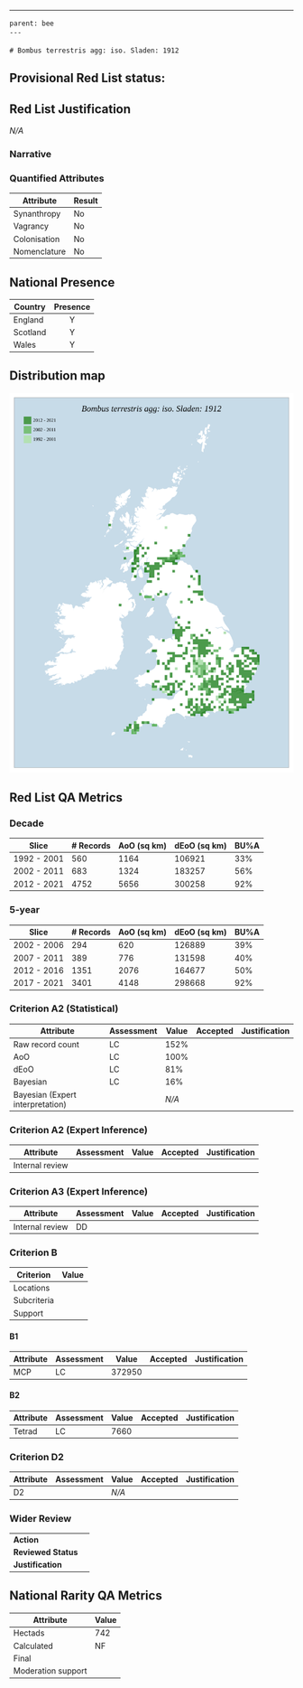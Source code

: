 ---
    parent: bee
    ---

    # Bombus terrestris agg: iso. Sladen: 1912

## Provisional Red List status: 

## Red List Justification
*N/A*
### Narrative



### Quantified Attributes
|Attribute|Result|
|---|---|
|Synanthropy|No|
|Vagrancy|No|
|Colonisation|No|
|Nomenclature|No|




## National Presence
|Country|Presence
|---|:-:|
|England|Y|
|Scotland|Y|
|Wales|Y|


## Distribution map
![](../map/528.svg)

## Red List QA Metrics
### Decade
| Slice | # Records | AoO (sq km) | dEoO (sq km) |BU%A |
|---|---|---|---|---|
|1992 - 2001|560|1164|106921|33%|
|2002 - 2011|683|1324|183257|56%|
|2012 - 2021|4752|5656|300258|92%|
### 5-year
| Slice | # Records | AoO (sq km) | dEoO (sq km) |BU%A |
|---|---|---|---|---|
|2002 - 2006|294|620|126889|39%|
|2007 - 2011|389|776|131598|40%|
|2012 - 2016|1351|2076|164677|50%|
|2017 - 2021|3401|4148|298668|92%|
### Criterion A2 (Statistical)
|Attribute|Assessment|Value|Accepted|Justification
|---|---|---|---|---|
|Raw record count|LC|152%|||
|AoO|LC|100%|||
|dEoO|LC|81%|||
|Bayesian|LC|16%|||
|Bayesian (Expert interpretation)||*N/A*|||
### Criterion A2 (Expert Inference)
|Attribute|Assessment|Value|Accepted|Justification
|---|---|---|---|---|
|Internal review|||||
### Criterion A3 (Expert Inference)
|Attribute|Assessment|Value|Accepted|Justification
|---|---|---|---|---|
|Internal review|DD||||
### Criterion B
|Criterion| Value|
|---|---|
|Locations||
|Subcriteria||
|Support||
#### B1
|Attribute|Assessment|Value|Accepted|Justification
|---|---|---|---|---|
|MCP|LC|372950|||
#### B2
|Attribute|Assessment|Value|Accepted|Justification
|---|---|---|---|---|
|Tetrad|LC|7660|||
### Criterion D2
|Attribute|Assessment|Value|Accepted|Justification
|---|---|---|---|---|
|D2||*N/A*|||
### Wider Review
|  |  |
|---|---|
|**Action**||
|**Reviewed Status**||
|**Justification**||


## National Rarity QA Metrics
|Attribute|Value|
|---|---|
|Hectads|742|
|Calculated|NF|
|Final||
|Moderation support||


